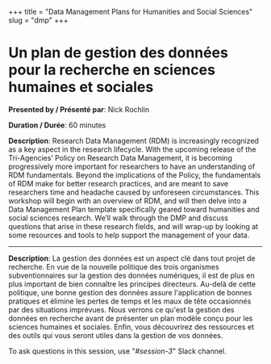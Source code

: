 +++
title = "Data Management Plans for Humanities and Social Sciences"
slug = "dmp"
+++

# Un plan de gestion des données pour la recherche en sciences humaines et sociales

**Presented by / Présenté par**: Nick Rochlin

**Duration / Durée**: 60 minutes

**Description**: Research Data Management (RDM) is increasingly recognized as a key aspect in the research
  lifecycle. With the upcoming release of the Tri-Agencies’ Policy on Research Data Management, it is becoming
  progressively more important for researchers to have an understanding of RDM fundamentals. Beyond the implications of
  the Policy, the fundamentals of RDM make for better research practices, and are meant to save researchers time and
  headache caused by unforeseen circumstances. This workshop will begin with an overview of RDM, and will then delve
  into a Data Management Plan template specifically geared toward humanities and social sciences research. We’ll walk
  through the DMP and discuss questions that arise in these research fields, and will wrap-up by looking at some
  resources and tools to help support the management of your data.

---

**Description**: La gestion des données est un aspect clé dans tout projet de recherche. En vue de la nouvelle politique
  des trois organismes subventionnaires sur la gestion des données numériques, il est de plus en plus important de bien
  connaître les principes directeurs. Au-delà de cette politique, une bonne gestion des données assure l'application de
  bonnes pratiques et élimine les pertes de temps et les maux de tête occasionnés par des situations imprévues. Nous
  verrons ce qu'est la gestion des données en recherche avant de présenter un plan modèle conçu pour les sciences
  humaines et sociales. Enfin, vous découvrirez des ressources et des outils qui vous seront utiles dans la gestion de
  vos données.

To ask questions in this session, use "*#session-3*" Slack channel.
